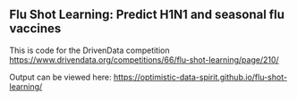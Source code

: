 ## Flu Shot Learning: Predict H1N1 and seasonal flu vaccines 
This is code for the DrivenData competition
https://www.drivendata.org/competitions/66/flu-shot-learning/page/210/

Output can be viewed here: https://optimistic-data-spirit.github.io/flu-shot-learning/